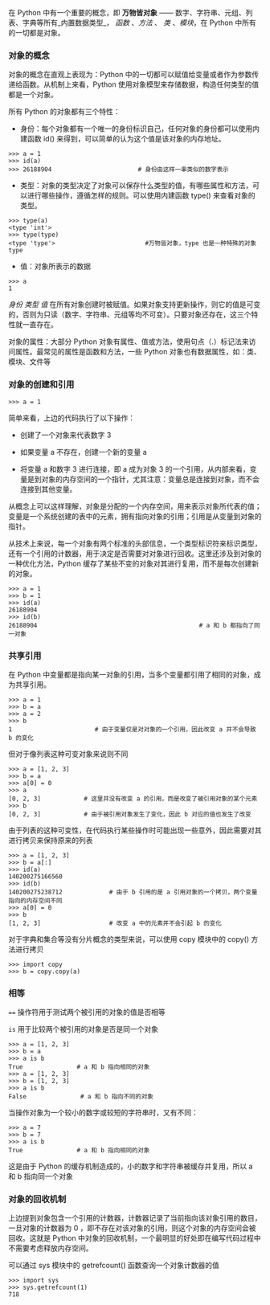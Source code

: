 在 Python 中有一个重要的概念，即 __万物皆对象__ —— 数字、字符串、元组、列表、字典等所有_内置数据类型_， _函数_ 、_方法_ 、 _类_ 、_模块_，在 Python 中所有的一切都是对象。

### 对象的概念

对象的概念在直观上表现为：Python 中的一切都可以赋值给变量或者作为参数传递给函数。从机制上来看，Python 使用对象模型来存储数据，构造任何类型的值都是一个对象。

所有 Python 的对象都有三个特性：

- 身份：每个对象都有一个唯一的身份标识自己，任何对象的身份都可以使用内建函数 id() 来得到，可以简单的认为这个值是该对象的内存地址。

```
>>> a = 1
>>> id(a)
>>> 26188904                        # 身份由这样一串类似的数字表示
```

- 类型：对象的类型决定了对象可以保存什么类型的值，有哪些属性和方法，可以进行哪些操作，遵循怎样的规则。可以使用内建函数 type() 来查看对象的类型。

```
>>> type(a)
<type 'int'>
>>> type(type)
<type 'type'>                         #万物皆对象，type 也是一种特殊的对象 type
```

- 值：对象所表示的数据

```
>>> a
1
```

_身份_  _类型_  _值_ 在所有对象创建时被赋值。如果对象支持更新操作，则它的值是可变的，否则为只读（数字、字符串、元组等均不可变）。只要对象还存在，这三个特性就一直存在。

对象的属性：大部分 Python 对象有属性、值或方法，使用句点（.）标记法来访问属性。最常见的属性是函数和方法，一些 Python 对象也有数据属性，如：类、模块、文件等

### 对象的创建和引用

` >>> a = 1 `

简单来看，上边的代码执行了以下操作：

- 创建了一个对象来代表数字 3

- 如果变量 a 不存在，创建一个新的变量 a

- 将变量 a 和数字 3 进行连接，即 a 成为对象 3 的一个引用，从内部来看，变量是到对象的内存空间的一个指针，尤其注意：变量总是连接到对象，而不会连接到其他变量。

从概念上可以这样理解，对象是分配的一个内存空间，用来表示对象所代表的值；变量是一个系统创建的表中的元素，拥有指向对象的引用；引用是从变量到对象的指针。

从技术上来说，每一个对象有两个标准的头部信息，一个类型标识符来标识类型，还有一个引用的计数器，用于决定是否需要对对象进行回收。这里还涉及到对象的一种优化方法，Python 缓存了某些不变的对象对其进行复用，而不是每次创建新的对象。

```
>>> a = 1
>>> b = 1
>>> id(a)
26188904
>>> id(b)
26188904                                             # a 和 b 都指向了同一对象
```

### 共享引用

在 Python 中变量都是指向某一对象的引用，当多个变量都引用了相同的对象，成为共享引用。

```
>>> a = 1
>>> b = a
>>> a = 2
>>> b
1                       # 由于变量仅是对对象的一个引用，因此改变 a 并不会导致 b 的变化
```

但对于像列表这种可变对象来说则不同 

```
>>> a = [1, 2, 3]
>>> b = a
>>> a[0] = 0
>>> a
[0, 2, 3]            # 这里并没有改变 a 的引用，而是改变了被引用对象的某个元素
>>> b
[0, 2, 3]            # 由于被引用对象发生了变化，因此 b 对应的值也发生了改变
```

由于列表的这种可变性，在代码执行某些操作时可能出现一些意外，因此需要对其进行拷贝来保持原来的列表

```
>>> a = [1, 2, 3]
>>> b = a[:]
>>> id(a)
140200275166560
>>> id(b)
140200275238712             # 由于 b 引用的是 a 引用对象的一个拷贝，两个变量指向的内存空间不同
>>> a[0] = 0
>>> b
[1, 2, 3]                   # 改变 a 中的元素并不会引起 b 的变化
```

对于字典和集合等没有分片概念的类型来说，可以使用 copy 模块中的 copy() 方法进行拷贝

```
>>> import copy
>>> b = copy.copy(a)
```

### 相等

`==` 操作符用于测试两个被引用的对象的值是否相等

`is` 用于比较两个被引用的对象是否是同一个对象

```
>>> a = [1, 2, 3]
>>> b = a
>>> a is b
True               # a 和 b 指向相同的对象
>>> a = [1, 2, 3]
>>> b = [1, 2, 3]
>>> a is b
False               # a 和 b 指向不同的对象
```

当操作对象为一个较小的数字或较短的字符串时，又有不同：

```
>>> a = 7
>>> b = 7
>>> a is b
True               # a 和 b 指向相同的对象
```

这是由于 Python 的缓存机制造成的，小的数字和字符串被缓存并复用，所以 a 和 b 指向同一个对象

### 对象的回收机制

上边提到对象包含一个引用的计数器，计数器记录了当前指向该对象引用的数目，一旦对象的计数器为 0 ，即不存在对该对象的引用，则这个对象的内存空间会被回收。这就是 Python 中对象的回收机制，一个最明显的好处即在编写代码过程中不需要考虑释放内存空间。

可以通过 sys 模块中的 getrefcount() 函数查询一个对象计数器的值

```
>>> import sys
>>> sys.getrefcount(1)
718
```
